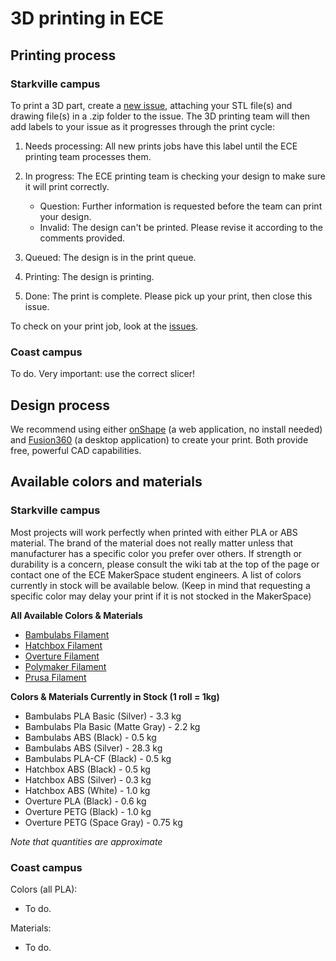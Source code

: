 3D printing in ECE
==================

Printing process
----------------

### Starkville campus

To print a 3D part, create a [new
issue](https://github.com/bjones1/MSU-ECE-3D-printing/issues/new/choose),
attaching your STL file(s) and drawing file(s) in a .zip folder to the issue.
The 3D printing team will then add labels to your issue as it progresses through
the print cycle:

1.  Needs processing: All new prints jobs have this label until the ECE printing
    team processes them.

2.  In progress: The ECE printing team is checking your design to make sure it
    will print correctly.

    *   Question: Further information is requested before the team can print
        your design.
    *   Invalid: The design can't be printed. Please revise it according to the
        comments provided.
3.  Queued: The design is in the print queue.

4.  Printing: The design is printing.

5.  Done: The print is complete. Please pick up your print, then close this
    issue.

To check on your print job, look at the
[issues](https://github.com/bjones1/MSU-ECE-3D-printing/issues).

### Coast campus

To do. Very important: use the correct slicer!

Design process
--------------

We recommend using either [onShape](https://www.onshape.com/en/) (a web
application, no install needed) and
[Fusion360](https://www.autodesk.com/products/fusion-360/overview) (a desktop
application) to create your print. Both provide free, powerful CAD capabilities.

Available colors and materials
-------------------

### Starkville campus

Most projects will work perfectly when printed with either PLA or ABS material. The brand of the material does not really matter unless that manufacturer has a specific color you prefer over others. If strength or durability is a concern, please consult the wiki tab at the top of the page or contact one of the ECE MakerSpace student engineers. A list of colors currently in stock will be available below. (Keep in mind that requesting a specific color may delay your print if it is not stocked in the MakerSpace)

**All Available Colors & Materials**

*   [Bambulabs Filament](https://us.store.bambulab.com/collections/bambu-lab-3d-printer-filament?srsltid=AfmBOorsg6Ww-vjAtiNmjZ4JZ9Xyw0UA2En50vaNwGwJyrTa0CzcDNZ4)
*   [Hatchbox Filament](https://www.hatchbox3d.com/collections/shop-all)
*   [Overture Filament](https://overture3d.com/collections/all-filaments)
*   [Polymaker Filament](https://us.polymaker.com/collections/all)
*   [Prusa Filament](https://www.prusa3d.com/category/filament/)

**Colors & Materials Currently in Stock (1 roll = 1kg)**

*   Bambulabs PLA Basic (Silver) - 3.3 kg
*   Bambulabs Pla Basic (Matte Gray) - 2.2 kg
*   Bambulabs ABS (Black) - 0.5 kg
*   Bambulabs ABS (Silver) - 28.3 kg
*   Bambulabs PLA-CF (Black) - 0.5 kg
*   Hatchbox ABS (Black) - 0.5 kg
*   Hatchbox ABS (Silver) - 0.3 kg
*   Hatchbox ABS (White) - 1.0 kg
*   Overture PLA (Black) - 0.6 kg
*   Overture PETG (Black) - 1.0 kg
*   Overture PETG (Space Gray) - 0.75 kg

_Note that quantities are approximate_

### Coast campus

Colors (all PLA):

*   To do.

Materials:

*   To do.
